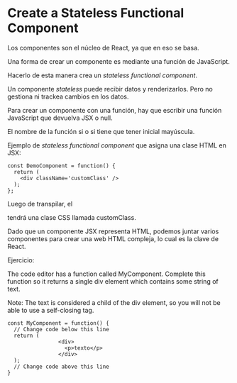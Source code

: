 # Create a Stateless Functional Component

Los componentes son el núcleo de React, ya que en eso se basa.

Una forma de crear un componente es mediante una función de JavaScript.

Hacerlo de esta manera crea un *stateless functional component*.

Un componente *stateless* puede recibir datos y renderizarlos. Pero no gestiona ni trackea cambios en los datos.

Para crear un componente con una función, hay que escribir una función JavaScript que devuelva JSX o null.

El nombre de la función si o si tiene que tener inicial mayúscula.

Ejemplo de *stateless functional component* que asigna una clase HTML en JSX:

```
const DemoComponent = function() {
  return (
    <div className='customClass' />
  );
};
```

Luego de transpilar, el <div> tendrá una clase CSS llamada customClass.

Dado que un componente JSX representa HTML, podemos juntar varios componentes para crear una web HTML compleja, lo cual es la clave de React.

Ejercicio:

The code editor has a function called MyComponent. Complete this function so it returns a single div element which contains some string of text.

Note: The text is considered a child of the div element, so you will not be able to use a self-closing tag.

```
const MyComponent = function() {
  // Change code below this line
  return (
                <div>
                  <p>texto</p>
                </div>
  );
  // Change code above this line
}
```
